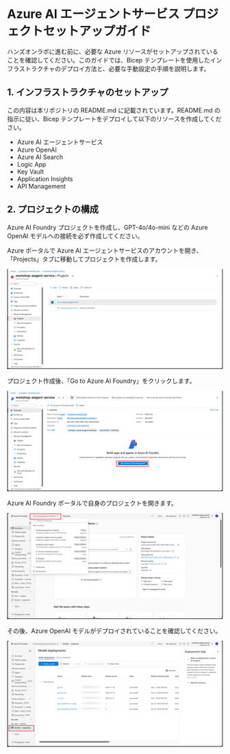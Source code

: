 # Azure AI エージェントサービス プロジェクトセットアップガイド

ハンズオンラボに進む前に、必要な Azure リソースがセットアップされていることを確認してください。このガイドでは、Bicep テンプレートを使用したインフラストラクチャのデプロイ方法と、必要な手動設定の手順を説明します。

## 1. インフラストラクチャのセットアップ

この内容は本リポジトリの README.md に記載されています。README.md の指示に従い、Bicep テンプレートをデプロイして以下のリソースを作成してください。
- Azure AI エージェントサービス
- Azure OpenAI
- Azure AI Search
- Logic App
- Key Vault
- Application Insights
- API Management

## 2. プロジェクトの構成

Azure AI Foundry プロジェクトを作成し、GPT-4o/4o-mini などの Azure OpenAI モデルへの接続を必ず作成してください。

Azure ポータルで Azure AI エージェントサービスのアカウントを開き、「Projects」タブに移動してプロジェクトを作成します。

![Create Project](../images/foundry-projects.png)

プロジェクト作成後、「Go to Azure AI Foundry」をクリックします。

![Go to Azure AI Foundry](../images/go-to-ai-foundry.png)

Azure AI Foundry ポータルで自身のプロジェクトを開きます。

![Open Project](../images/foundry-project-select.png)

その後、Azure OpenAI モデルがデプロイされていることを確認してください。

![Deploy models](../images/foundry-model-select.png)